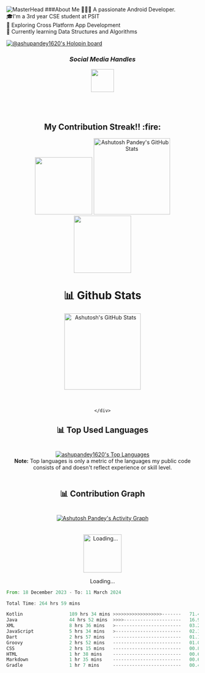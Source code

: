 
![MasterHead](https://1.bp.blogspot.com/-7A4WynwLsMw/XbBpCXG8fHI/AAAAAAAAMt4/uOa1bpLskYgrwGbllhSu2SDj_Mig8SXJQCLcBGAsYHQ/s1600/2000_600px.gif)
###About Me
👨🏽‍💻 A passionate Android Developer.<br> 🎓I'm a 3rd year CSE student at PSIT<br>🎨 Exploring Cross Platform App Development<br>🌱 Currently learning Data Structures and Algorithms<br>

[![@ashupandey1620's Holopin board](https://holopin.me/ashupandey1620)](https://holopin.io/@ashupandey1620)

<h3 align='center'><i> Social Media Handles</i></h3>
<p align='center'>
<table width="122" align='center'>
<tr>
 <a href="https://www.linkedin.com/in/ashupandey1620"><img src="https://cdn-icons-png.flaticon.com/512/1409/1409945.png" width="60"></a>
</tr>
</table>
</p>

 <br>
 <h2 align="center">My Contribution Streak!! :fire:</h2>

<p align="center">
   <a>
    <img height="150" width="150" src="https://user-images.githubusercontent.com/85965606/194883377-48faf476-56b7-4550-8574-844f2ca8baca.png">
    <a href="https://github.com/ashupandey1620">
        <img src="https://github-readme-streak-stats.herokuapp.com/?user=ashupandey1620&theme=blue-green" title="Ashutosh Pandey's GitHub Stats" height="200"/></a>
   <img height="150" width="150" src="https://user-images.githubusercontent.com/85965606/194883387-b4d3b9f8-d432-4b77-8aab-77c6ed120e31.png">
  
   </a>
</p>

<div>
    <div align="center">
        <h1>📊 Github Stats </h1>
     <a href="https://github.com/ashupandey1620">
        <img src="https://github-readme-stats.vercel.app/api?username=ashupandey1620&theme=blue-green&count_private=true&show_icons=true" title="Ashutosh's GitHub Stats" height="200"/></a>
        <br>
        <br>
     <br>

     
    </div>
</div>

<div align="center">
    <h2>📊 Top Used Languages </h2>
    <br><a href="https://github.com/ashupandey1620"><img alt="ashupandey1620's Top Languages" src="https://github-readme-stats.vercel.app/api/top-langs/?username=ashupandey1620&langs_count=8&layout=compact&theme=blue-green&hide_border=true&bg_color=040f0f&title_color=2f97c1&icon_color=F8D866" title="ashupandey1620's Top Languages"/></a><br>
    <b>Note:</b> Top languages is only a metric of the languages my public code consists of and doesn't reflect experience or skill level.
    <br><br>
</div>

<div align="center">
    <h2>📊 Contribution Graph </h2>
    <br><a href="https://github.com/ashupandey1620"><img alt="Ashutosh Pandey's Activity Graph" src="https://ghactivity.mrayush.me/graph?username=ashupandey1620&bg_color=1F222E&color=F8D866&line=F85D7F&point=FFFFFF&hide_border=true" title="Contribution Graph"/></a>
</div>
<br><br>
<div>
    <div align="center">
        <a href="https://www.google.com/search?q=How+to+make+my+Internet+Connection+faster+%3F" target="_blank"><img src="https://cdn.mrayush.me/img/Github-Readme/GitHub.gif" title="Loading..." height="100"/></a>
        <p>Loading...</p>
    </div>
</div>

 <!--START_SECTION:waka-->

```rust
From: 18 December 2023 - To: 11 March 2024

Total Time: 264 hrs 59 mins

Kotlin                 189 hrs 34 mins >>>>>>>>>>>>>>>>>>-------   71.45 %
Java                   44 hrs 52 mins  >>>>---------------------   16.91 %
XML                    8 hrs 36 mins   >------------------------   03.24 %
JavaScript             5 hrs 34 mins   >------------------------   02.10 %
Dart                   2 hrs 57 mins   -------------------------   01.11 %
Groovy                 2 hrs 52 mins   -------------------------   01.08 %
CSS                    2 hrs 15 mins   -------------------------   00.85 %
HTML                   1 hr 38 mins    -------------------------   00.62 %
Markdown               1 hr 35 mins    -------------------------   00.60 %
Gradle                 1 hr 7 mins     -------------------------   00.42 %
```

<!--END_SECTION:waka-->


